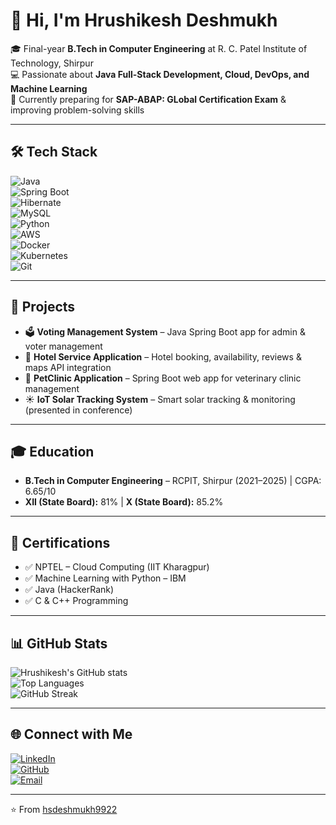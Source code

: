 # 👋 Hi, I'm Hrushikesh Deshmukh  

🎓 Final-year **B.Tech in Computer Engineering** at R. C. Patel Institute of Technology, Shirpur  
💻 Passionate about **Java Full-Stack Development, Cloud, DevOps, and Machine Learning**  
🌱 Currently preparing for **SAP-ABAP: GLobal Certification Exam** & improving problem-solving skills  

---

## 🛠️ Tech Stack  

![Java](https://img.shields.io/badge/Java-ED8B00?style=for-the-badge&logo=openjdk&logoColor=white)  
![Spring Boot](https://img.shields.io/badge/Spring%20Boot-6DB33F?style=for-the-badge&logo=springboot&logoColor=white)  
![Hibernate](https://img.shields.io/badge/Hibernate-59666C?style=for-the-badge&logo=hibernate&logoColor=white)  
![MySQL](https://img.shields.io/badge/MySQL-005C84?style=for-the-badge&logo=mysql&logoColor=white)  
![Python](https://img.shields.io/badge/Python-3776AB?style=for-the-badge&logo=python&logoColor=white)  
![AWS](https://img.shields.io/badge/AWS-232F3E?style=for-the-badge&logo=amazon-aws&logoColor=white)  
![Docker](https://img.shields.io/badge/Docker-2496ED?style=for-the-badge&logo=docker&logoColor=white)  
![Kubernetes](https://img.shields.io/badge/Kubernetes-326CE5?style=for-the-badge&logo=kubernetes&logoColor=white)  
![Git](https://img.shields.io/badge/Git-F05032?style=for-the-badge&logo=git&logoColor=white)  

---

## 📂 Projects  

- 🗳️ **Voting Management System** – Java Spring Boot app for admin & voter management  
- 🏨 **Hotel Service Application** – Hotel booking, availability, reviews & maps API integration  
- 🐾 **PetClinic Application** – Spring Boot web app for veterinary clinic management  
- ☀️ **IoT Solar Tracking System** – Smart solar tracking & monitoring (presented in conference)  

---

## 🎓 Education  

- **B.Tech in Computer Engineering** – RCPIT, Shirpur (2021–2025) | CGPA: 6.65/10  
- **XII (State Board):** 81% | **X (State Board):** 85.2%  

---

## 📜 Certifications  

- ✅ NPTEL – Cloud Computing (IIT Kharagpur)  
- ✅ Machine Learning with Python – IBM  
- ✅ Java (HackerRank)  
- ✅ C & C++ Programming  

---

## 📊 GitHub Stats  

![Hrushikesh's GitHub stats](https://github-readme-stats.vercel.app/api?username=hsdeshmukh9922&show_icons=true&theme=radical)  
![Top Languages](https://github-readme-stats.vercel.app/api/top-langs/?username=hsdeshmukh9922&layout=compact&theme=radical)  
![GitHub Streak](https://github-readme-streak-stats.herokuapp.com/?user=hsdeshmukh9922&theme=radical)  

---

## 🌐 Connect with Me  

[![LinkedIn](https://img.shields.io/badge/LinkedIn-0A66C2?style=for-the-badge&logo=linkedin&logoColor=white)](www.linkedin.com/in/-hrushikeshdeshmukh)  
[![GitHub](https://img.shields.io/badge/GitHub-181717?style=for-the-badge&logo=github&logoColor=white)](https://github.com/hsdeshmukh9922)  
[![Email](https://img.shields.io/badge/Email-D14836?style=for-the-badge&logo=gmail&logoColor=white)](mailto:hrushikeshdeshmukh771@gmail.com)  

---
⭐️ From [hsdeshmukh9922](https://github.com/hsdeshmukh9922)
